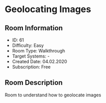 ﻿# Geolocating Images

## Room Information
- ID: 61
- Difficulty: Easy
- Room Type: Walkthrough
- Target Systems: -
- Created Date: 04.02.2020
- Subscription: Free

## Room Description
Room to understand how to geolocate images
